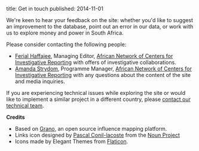 title: Get in touch
published: 2014-11-01

We're keen to hear your feedback on the site: whether you'd like to suggest an improvement to the database, point out an error in our data, or work with us to explore money and power in South Africa. 

Please consider contacting the following people: 

* [Ferial Haffajee](mailto:ferial@investigativecenters.org), Managing Editor, [African Network of Centers for Investigative Reporting](http://investigativecenters.org) with offers of investigative collaborations.
* [Amanda Strydom](mailto:amanda@investigativecenters.org), Programme Manager, [African Network of Centers for Investigative Reporting](http://investigativecenters.org) with any questions about the content of the site and media inquiries.

If you are experiencing technical issues while exploring the site or would like to implement a similar project in a different country, please [contact our technical team](mailto:support@codeforafrica.org).

**Credits**

* Based on [Grano](http://granoproject.org), an open source influence mapping platform.
* Links icon designed by <a href="http://www.thenounproject.com/barredespace">Pascal Conil-lacoste</a> from the <a href="http://www.thenounproject.com">Noun Project</a>
* Icons made by Elegant Themes from [Flaticon](http://www.flaticon.com).

